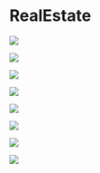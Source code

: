 # RealEstate
<img src="https://raw.githubusercontent.com/brapanda/RealEstate/master/img1.png" /></a>


<img src="https://raw.githubusercontent.com/brapanda/RealEstate/master/img2.png" /></a>


<img src="https://raw.githubusercontent.com/brapanda/RealEstate/master/img3.png" /></a>


<img src="https://raw.githubusercontent.com/brapanda/RealEstate/master/img4.png" /></a>

<img src="https://raw.githubusercontent.com/brapanda/RealEstate/master/img5.png" /></a>

<img src="https://raw.githubusercontent.com/brapanda/RealEstate/master/img6.png" /></a>

<img src="https://raw.githubusercontent.com/brapanda/RealEstate/master/img7.png" /></a>

<img src="https://raw.githubusercontent.com/brapanda/RealEstate/master/img8.png" /></a>

